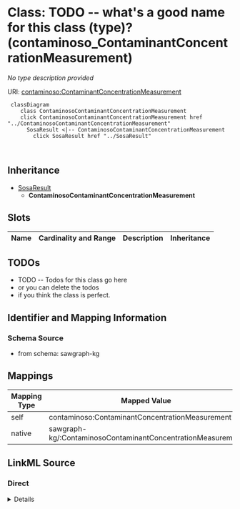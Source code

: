 

# Class: TODO -- what's a good name for this class (type)? (contaminoso_ContaminantConcentrationMeasurement)


_No type description provided_





URI: [contaminoso:ContaminantConcentrationMeasurement](http://sawgraph.spatialai.org/v1/contaminoso#ContaminantConcentrationMeasurement)






```mermaid
 classDiagram
    class ContaminosoContaminantConcentrationMeasurement
    click ContaminosoContaminantConcentrationMeasurement href "../ContaminosoContaminantConcentrationMeasurement"
      SosaResult <|-- ContaminosoContaminantConcentrationMeasurement
        click SosaResult href "../SosaResult"
      
      
```





## Inheritance
* [SosaResult](../classes/SosaResult.md)
    * **ContaminosoContaminantConcentrationMeasurement**



## Slots

| Name | Cardinality and Range | Description | Inheritance |
| ---  | --- | --- | --- |









## TODOs

* TODO -- Todos for this class go here
* or you can delete the todos
* if you think the class is perfect.

## Identifier and Mapping Information







### Schema Source


* from schema: sawgraph-kg




## Mappings

| Mapping Type | Mapped Value |
| ---  | ---  |
| self | contaminoso:ContaminantConcentrationMeasurement |
| native | sawgraph-kg/:ContaminosoContaminantConcentrationMeasurement |







## LinkML Source

<!-- TODO: investigate https://stackoverflow.com/questions/37606292/how-to-create-tabbed-code-blocks-in-mkdocs-or-sphinx -->

### Direct

<details>
```yaml
name: contaminoso_ContaminantConcentrationMeasurement
description: No type description provided
title: TODO -- what's a good name for this class (type)?
todos:
- TODO -- Todos for this class go here
- or you can delete the todos
- if you think the class is perfect.
notes:
- Class with 0 occurences.
from_schema: sawgraph-kg
rank: 1000
is_a: sosa_Result
class_uri: contaminoso:ContaminantConcentrationMeasurement

```
</details>

### Induced

<details>
```yaml
name: contaminoso_ContaminantConcentrationMeasurement
description: No type description provided
title: TODO -- what's a good name for this class (type)?
todos:
- TODO -- Todos for this class go here
- or you can delete the todos
- if you think the class is perfect.
notes:
- Class with 0 occurences.
from_schema: sawgraph-kg
rank: 1000
is_a: sosa_Result
class_uri: contaminoso:ContaminantConcentrationMeasurement

```
</details>